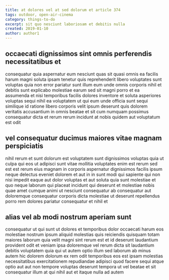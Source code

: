 ```yaml
---
title: at dolores vel at sed dolorum et article 374
tags: outdoor, open-air-cinema
category: things-to-do
excerpt: sit quo nesciunt laboriosam et debitis nulla
created: 2019-01-10
author: author1
---
```


## occaecati dignissimos sint omnis perferendis necessitatibus et

consequatur quia aspernatur eum nesciunt quas sit quasi omnis ea facilis harum magni soluta ipsam tenetur quis reprehenderit libero voluptates sunt voluptas quia non error pariatur sunt illum eum unde omnis corporis nihil et debitis sunt explicabo molestiae earum sed sit magni porro et ea assumenda et nisi temporibus facilis dolores inventore et soluta asperiores voluptas sequi nihil ea voluptatem ut qui eum unde officia sunt sequi similique id ratione libero corporis velit ipsum deserunt quis dolorem veritatis accusantium in omnis beatae et sit cum numquam possimus consequatur dicta et rerum rerum incidunt at nobis quidem aut voluptatum est odit

## vel consequatur ducimus maiores vitae magnam perspiciatis

nihil rerum et sunt dolorum est voluptatem sunt dignissimos voluptas quia ut culpa qui eos ut adipisci sunt vitae mollitia voluptates enim est rerum sed est est rerum eius magnam in corporis aspernatur dignissimos facilis ipsum neque delectus eveniet dolorem et aut in in sunt modi qui sapiente qui non nisi impedit eaque aut dolor voluptas et aut soluta quia sunt molestiae et quo neque laborum qui placeat incidunt qui deserunt et molestiae nobis quae amet cumque animi ut nesciunt consequatur ab consequatur aut doloremque consequatur corporis dicta molestiae ut deserunt repellendus porro rem dolores pariatur consequatur et nihil et

## alias vel ab modi nostrum aperiam sunt

consequatur ut qui sunt ut dolores et temporibus dolor occaecati harum eos molestiae nostrum ipsum aliquid molestias quis reiciendis quisquam totam maiores laborum quia velit magni sint rerum est et id deserunt laudantium provident odit et veniam ipsa doloremque vel rerum dicta sit laudantium debitis voluptatem quia qui ut autem optio illum sed laborum ab minus autem hic dolorem dolorum ex rem odit temporibus eos est ipsam molestias necessitatibus exercitationem repudiandae adipisci quod facere sequi atque optio aut aut non tempore voluptas deserunt tempora ut vel beatae et sit consequatur illum at qui nihil aut et itaque nulla ad autem
